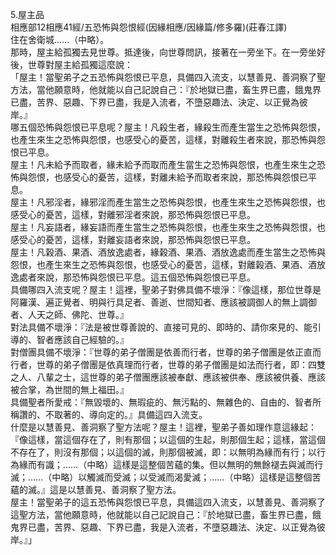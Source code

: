 5.屋主品  
相應部12相應41經/五恐怖與怨恨經(因緣相應/因緣篇/修多羅)(莊春江譯)  
住在舍衛城……（中略）。  
那時，屋主給孤獨去見世尊。抵達後，向世尊問訊，接著在一旁坐下。在一旁坐好後，世尊對屋主給孤獨這麼說：  
「屋主！當聖弟子之五恐怖與怨恨已平息，具備四入流支，以慧善見、善洞察了聖方法，當他願意時，他就能以自己記說自己：『於地獄已盡，畜生界已盡，餓鬼界已盡，苦界、惡趣、下界已盡，我是入流者，不墮惡趣法、決定、以正覺為彼岸。』  
哪五個恐怖與怨恨已平息呢？屋主！凡殺生者，緣殺生而產生當生之恐怖與怨恨，也產生來生之恐怖與怨恨，也感受心的憂苦，這樣，對離殺生者來說，那恐怖與怨恨已平息。  
屋主！凡未給予而取者，緣未給予而取而產生當生之恐怖與怨恨，也產生來生之恐怖與怨恨，也感受心的憂苦，這樣，對離未給予而取者來說，那恐怖與怨恨已平息。  
屋主！凡邪淫者，緣邪淫而產生當生之恐怖與怨恨，也產生來生之恐怖與怨恨，也感受心的憂苦，這樣，對離邪淫者來說，那恐怖與怨恨已平息。  
屋主！凡妄語者，緣妄語而產生當生之恐怖與怨恨，也產生來生之恐怖與怨恨，也感受心的憂苦，這樣，對離妄語者來說，那恐怖與怨恨已平息。  
屋主！凡榖酒、果酒、酒放逸處者，緣榖酒、果酒、酒放逸處而產生當生之恐怖與怨恨，也產生來生之恐怖與怨恨，也感受心的憂苦，這樣，對離榖酒、果酒、酒放逸處者來說，那恐怖與怨恨已平息。這五個恐怖與怨恨已平息。  
具備哪四入流支呢？屋主！這裡，聖弟子對佛具備不壞淨：『像這樣，那位世尊是阿羅漢、遍正覺者、明與行具足者、善逝、世間知者、應該被調御人的無上調御者、人天之師、佛陀、世尊。』  
對法具備不壞淨：『法是被世尊善說的、直接可見的、即時的、請你來見的、能引導的、智者應該自己經驗的。』  
對僧團具備不壞淨：『世尊的弟子僧團是依善而行者，世尊的弟子僧團是依正直而行者，世尊的弟子僧團是依真理而行者，世尊的弟子僧團是如法而行者，即：四雙之人、八輩之士，這世尊的弟子僧團應該被奉獻、應該被供奉、應該被供養、應該被合掌，為世間的無上福田。』  
具備聖者所愛戒：『無毀壞的、無瑕疵的、無污點的、無雜色的、自由的、智者所稱讚的、不取著的、導向定的。』具備這四入流支。  
什麼是以慧善見、善洞察了聖方法呢？屋主！這裡，聖弟子善如理作意這緣起：『像這樣，當這個存在了，則有那個；以這個的生起，則那個生起；這樣，當這個不存在了，則沒有那個；以這個的滅，則那個被滅，即：以無明為緣而有行；以行為緣而有識；……（中略）這樣是這整個苦蘊的集。但以無明的無餘褪去與滅而行滅；……（中略）以觸滅而受滅；以受滅而渴愛滅；……（中略）這樣是這整個苦蘊的滅。』這是以慧善見、善洞察了聖方法。  
屋主！當聖弟子的這五恐怖與怨恨已平息，具備這四入流支，以慧善見、善洞察了這聖方法，當他願意時，他就能以自己記說自己：『於地獄已盡，畜生界已盡，餓鬼界已盡，苦界、惡趣、下界已盡，我是入流者，不墮惡趣法、決定、以正覺為彼岸。』」  
  
  
